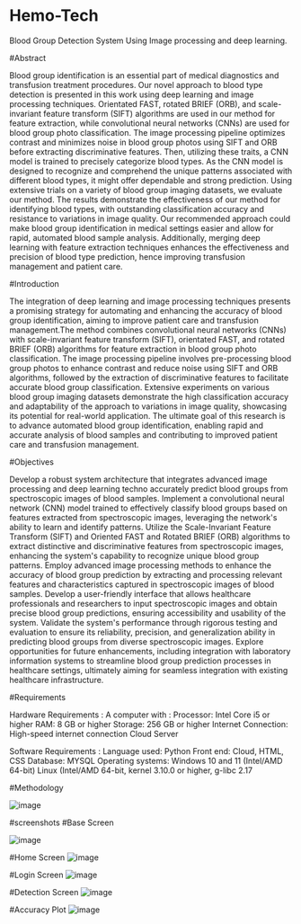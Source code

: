 # Hemo-Tech

Blood Group Detection System Using Image processing and deep learning.


#Abstract

Blood group identification is an essential part of medical diagnostics and transfusion treatment procedures. Our novel approach to blood type detection is presented in this work using deep learning and image processing techniques. Orientated FAST, rotated BRIEF (ORB), and scale-invariant feature transform (SIFT) algorithms are used in our method for feature extraction, while convolutional neural networks (CNNs) are used for blood group photo classification. The image processing pipeline optimizes contrast and minimizes noise in blood group photos using SIFT and ORB before extracting discriminative features. Then, utilizing these traits, a CNN model is trained to precisely categorize blood types. As the CNN model is designed to recognize and comprehend the unique patterns associated with different blood types, it might offer dependable and strong prediction. Using extensive trials on a variety of blood group imaging datasets, we evaluate our method. The results demonstrate the effectiveness of our method for identifying blood types, with outstanding classification accuracy and resistance to variations in image quality. Our recommended approach could make blood group identification in medical settings easier and allow for rapid, automated blood sample analysis. Additionally, merging deep learning with feature extraction techniques enhances the effectiveness and precision of blood type prediction, hence improving transfusion management and patient care.

#Introduction

The integration of deep learning and image processing techniques presents a promising strategy for automating and enhancing the accuracy of blood group identification, aiming to improve patient care and transfusion management.The method combines convolutional neural networks (CNNs) with scale-invariant feature transform (SIFT), orientated FAST, and rotated BRIEF (ORB) algorithms for feature extraction in blood group photo classification. The image processing pipeline involves pre-processing blood group photos to enhance contrast and reduce noise using SIFT and ORB algorithms, followed by the extraction of discriminative features to facilitate accurate blood group classification. Extensive experiments on various blood group imaging datasets demonstrate the high classification accuracy and adaptability of the approach to variations in image quality, showcasing its potential for real-world application. The ultimate goal of this research is to advance automated blood group identification, enabling rapid and accurate analysis of blood samples and contributing to improved patient care and transfusion management. 


#Objectives

Develop a robust system architecture that integrates advanced image processing and deep learning techno accurately predict blood groups from spectroscopic images of blood samples. Implement a convolutional neural network (CNN) model trained to effectively classify blood groups based on features extracted from spectroscopic images, leveraging the network's ability to learn and identify patterns. Utilize the Scale-Invariant Feature Transform (SIFT) and Oriented FAST and Rotated BRIEF (ORB) algorithms to extract distinctive and discriminative features from spectroscopic images, enhancing the system's capability to recognize unique blood group patterns. Employ advanced image processing methods to enhance the accuracy of blood group prediction by extracting and processing relevant features and characteristics captured in spectroscopic images of blood samples. Develop a user-friendly interface that allows healthcare professionals and researchers to input spectroscopic images and obtain precise blood group predictions, ensuring accessibility and usability of the system. Validate the system's performance through rigorous testing and evaluation to ensure its reliability, precision, and generalization ability in predicting blood groups from diverse spectroscopic images. Explore opportunities for future enhancements, including integration with laboratory information systems to streamline blood group prediction processes in healthcare settings, ultimately aiming for seamless integration with existing healthcare infrastructure.

#Requirements

Hardware Requirements :
A computer with :
Processor: Intel Core i5 or higher
RAM: 8 GB or higher
Storage: 256 GB or higher
Internet Connection: High-speed internet connection
Cloud Server

Software Requirements :
Language used: Python
Front end: Cloud, HTML, CSS
Database: MYSQL
Operating systems: Windows 10 and 11 (Intel/AMD 64-bit) 
Linux (Intel/AMD 64-bit, kernel 3.10.0 or higher, g-libc 2.17 

#Methodology

![image](https://github.com/Jashwanth5558/Hemo-Tech/assets/100793290/d587a2be-e377-4c44-9a10-495443e2cb67)


#screenshots
#Base Screen

![image](https://github.com/Jashwanth5558/Hemo-Tech/assets/100793290/0d8d00e3-b94c-4ae1-b7c7-56ef15280be6)

#Home Screen
![image](https://github.com/Jashwanth5558/Hemo-Tech/assets/100793290/67f01f6d-e442-4fc3-90d5-a2239f162ecf)

#Login Screen
![image](https://github.com/Jashwanth5558/Hemo-Tech/assets/100793290/94d873e3-a6b2-4765-8f0d-795c150f919a)

#Detection Screen 
![image](https://github.com/Jashwanth5558/Hemo-Tech/assets/100793290/4ed9b40e-c253-4b23-9481-14e877eae845)

#Accuracy Plot
![image](https://github.com/Jashwanth5558/Hemo-Tech/assets/100793290/8addf34d-2a5a-4a7d-a9f9-332962d41334)

